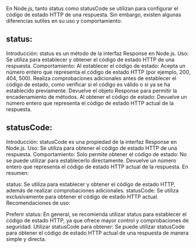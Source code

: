 En Node.js, tanto status como statusCode se utilizan para configurar el código de estado HTTP de una respuesta. Sin embargo, existen algunas diferencias sutiles en su uso y comportamiento:

## status:

Introducción: status es un método de la interfaz Response en Node.js.
Uso: Se utiliza para establecer y obtener el código de estado HTTP de una respuesta.
Comportamiento:
Al establecer el código de estado:
Acepta un número entero que representa el código de estado HTTP (por ejemplo, 200, 404, 500).
Realiza comprobaciones adicionales antes de establecer el código de estado, como verificar si el código es válido o si ya se ha establecido previamente.
Devuelve el objeto Response para permitir la encadenamiento de métodos.
Al obtener el código de estado:
Devuelve un número entero que representa el código de estado HTTP actual de la respuesta.

## statusCode:

Introducción: statusCode es una propiedad de la interfaz Response en Node.js.
Uso: Se utiliza para obtener el código de estado HTTP de una respuesta.
Comportamiento:
Solo permite obtener el código de estado: No se puede utilizar para establecerlo directamente.
Devuelve un número entero que representa el código de estado HTTP actual de la respuesta.
En resumen:

status: Se utiliza para establecer y obtener el código de estado HTTP, además de realizar comprobaciones adicionales.
statusCode: Se utiliza exclusivamente para obtener el código de estado HTTP actual.
Recomendaciones de uso:

Preferir status: En general, se recomienda utilizar status para establecer el código de estado HTTP, ya que ofrece mayor control y comprobaciones de seguridad.
Utilizar statusCode para obtener: Se puede utilizar statusCode para obtener el código de estado HTTP actual de una respuesta de manera simple y directa.